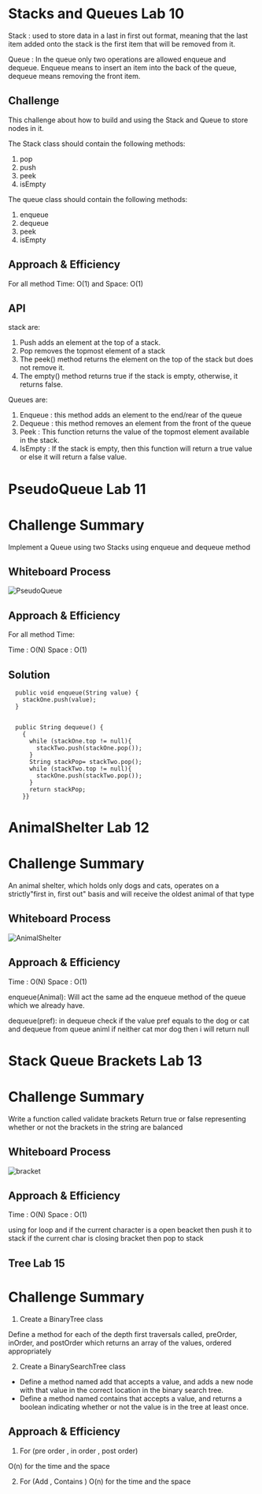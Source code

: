 # Stacks and Queues Lab 10

Stack : used to store data in a last in first out format, meaning that the last item added onto the stack is the first item that will be removed from it.

Queue : In the queue only two operations are allowed enqueue and dequeue. Enqueue means to insert an item into the back of the queue, dequeue means removing the front item.


## Challenge
This challenge about how to build and using the Stack and Queue to store nodes in it.

The Stack class should contain the following methods:

1. pop
2. push
3. peek
4. isEmpty

The queue class should contain the following methods:

1. enqueue
2. dequeue
3. peek
4. isEmpty


## Approach & Efficiency

For all method Time: O(1) and Space: O(1)

## API

stack are:

1. Push adds an element at the top of a stack.
2. Pop removes the topmost element of a stack
3. The peek() method returns the element on the top of the stack but does not remove it.
4. The empty() method returns true if the stack is empty, otherwise, it returns false.

Queues are:

1. Enqueue : this method adds an element to the end/rear of the queue
2. Dequeue : this method removes an element from the front of the queue
3. Peek : This function returns the value of the topmost element available in the stack.
4. IsEmpty : If the stack is empty, then this function will return a true value or else it will return a false value.

# PseudoQueue  Lab 11

# Challenge Summary
Implement a Queue using two Stacks using enqueue and dequeue method

## Whiteboard Process
![PseudoQueue](PseudoQueue.jpg)

## Approach & Efficiency

For all method Time:

Time : O(N)
Space : O(1)

## Solution

```
  public void enqueue(String value) {
    stackOne.push(value);
  }


  public String dequeue() {
    {
      while (stackOne.top != null){
        stackTwo.push(stackOne.pop());
      }
      String stackPop= stackTwo.pop();
      while (stackTwo.top != null){
        stackOne.push(stackTwo.pop());
      }
      return stackPop;
    }}
```

# AnimalShelter  Lab 12

# Challenge Summary
An animal shelter, which holds only dogs and cats, operates on a strictly"first in, first out" basis
and will receive the oldest animal of that type

## Whiteboard Process
![AnimalShelter](AnimalShelter.jpg)

## Approach & Efficiency

Time : O(N)
Space : O(1)

enqueue(Animal):
Will act the same ad the enqueue method of the queue which we already have.

dequeue(pref):
in dequeue check if the value pref equals to the dog or cat and dequeue from queue animl
if neither cat mor dog then i will return null

# Stack Queue Brackets  Lab 13

# Challenge Summary
Write a function called validate brackets Return true or false representing whether or not the brackets in the string are balanced

## Whiteboard Process
![bracket](bracket.jpg)

## Approach & Efficiency

Time : O(N)
Space : O(1)

using for loop and if  the current character is a open beacket then push it to stack
if the current char is closing bracket then pop to stack

## Tree  Lab 15

# Challenge Summary

1. Create a BinaryTree class

Define a method for each of the depth first traversals called, preOrder, inOrder, and postOrder which returns an array of the values, ordered appropriately

2. Create a BinarySearchTree class

* Define a method named add that accepts a value, and adds a new node with that value in the correct location in the binary search tree.
* Define a method named contains that accepts a value, and returns a boolean indicating whether or not the value is in the tree at least once.

## Approach & Efficiency

1. For (pre order , in order , post order)

O(n) for the time and the space

2. For (Add  , Contains )
   O(n) for the time and the space




